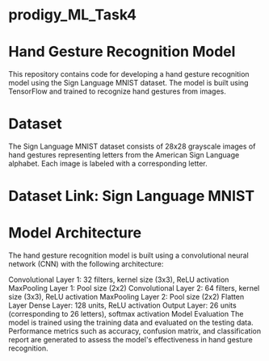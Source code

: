# prodigy_ML_Task4
# Hand Gesture Recognition Model
This repository contains code for developing a hand gesture recognition model using the Sign Language MNIST dataset. The model is built using TensorFlow and trained to recognize hand gestures from images.

# Dataset
The Sign Language MNIST dataset consists of 28x28 grayscale images of hand gestures representing letters from the American Sign Language alphabet. Each image is labeled with a corresponding letter.

# Dataset Link: Sign Language MNIST

# Model Architecture
The hand gesture recognition model is built using a convolutional neural network (CNN) with the following architecture:

Convolutional Layer 1: 32 filters, kernel size (3x3), ReLU activation
MaxPooling Layer 1: Pool size (2x2)
Convolutional Layer 2: 64 filters, kernel size (3x3), ReLU activation
MaxPooling Layer 2: Pool size (2x2)
Flatten Layer
Dense Layer: 128 units, ReLU activation
Output Layer: 26 units (corresponding to 26 letters), softmax activation
Model Evaluation
The model is trained using the training data and evaluated on the testing data. Performance metrics such as accuracy, confusion matrix, and classification report are generated to assess the model's effectiveness in hand gesture recognition.
